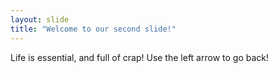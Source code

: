 ```yaml
---
layout: slide
title: "Welcome to our second slide!"
---
```

Life is essential, and full of crap!
Use the left arrow to go back!
